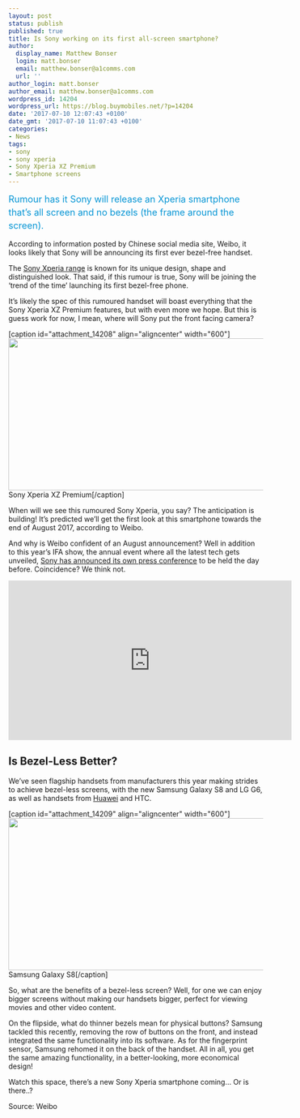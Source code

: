 ```yaml
---
layout: post
status: publish
published: true
title: Is Sony working on its first all-screen smartphone?
author:
  display_name: Matthew Bonser
  login: matt.bonser
  email: matthew.bonser@a1comms.com
  url: ''
author_login: matt.bonser
author_email: matthew.bonser@a1comms.com
wordpress_id: 14204
wordpress_url: https://blog.buymobiles.net/?p=14204
date: '2017-07-10 12:07:43 +0100'
date_gmt: '2017-07-10 11:07:43 +0100'
categories:
- News
tags:
- sony
- sony xperia
- Sony Xperia XZ Premium
- Smartphone screens
---
```

<p><span class="postStandFirst" style="color: #0896d5; line-height: 26px; font-size: 18px;">Rumour has it Sony will release an Xperia smartphone that&rsquo;s all screen and no bezels (the frame around the screen).</span></p>
<p>According to information posted by Chinese social media site, Weibo, it looks likely that Sony will be announcing its first ever bezel-free handset.</p>
<p>The <a href="https://www.buymobiles.net/sony" target="_blank" rel="noopener noreferrer">Sony Xperia range</a> is known for its unique design, shape and distinguished look. That said, if this rumour is true, Sony will be joining the &lsquo;trend of the time&rsquo; launching its first bezel-free phone.</p>
<p>It&rsquo;s likely the spec of this rumoured handset will boast everything that the Sony Xperia XZ Premium features, but with even more we hope. But this is guess work for now, I mean, where will Sony put the front facing camera?</p>
<p>[caption id="attachment_14208" align="aligncenter" width="600"]<img class="wp-image-14208 size-full" src="https://lh3.googleusercontent.com/SFkehphbJ4QTTsGOrINz0lRsG5yittu9TT6UxNqb5q8qjXs85dMhFr9dkTbZFJcUom_1NfbS9XR_Sd5ArTfplQU=s0" width="600" height="300" /> Sony Xperia XZ Premium[/caption]</p>
<p>When will we see this rumoured Sony Xperia, you say? The anticipation is building! It&rsquo;s predicted we&rsquo;ll get the first look at this smartphone towards the end of August 2017, according to Weibo.</p>
<p>And why is Weibo confident of an August announcement? Well in addition to this year&rsquo;s IFA show, the annual event where all the latest tech gets unveiled, <a href="http://www.xperiablog.net/2017/06/29/sony-ifa-2017-press-conference-31-august/" target="_blank" rel="noopener noreferrer">Sony has announced its own press conference</a> to be held the day before. Coincidence? We think not.</p>
<p><iframe src="https://www.youtube.com/embed/fgkxYnFgsVs" width="560" height="315" frameborder="0" allowfullscreen="allowfullscreen"></iframe></p>
<h2>Is Bezel-Less Better?</h2>
<p>We&rsquo;ve seen flagship handsets from manufacturers this year making strides to achieve bezel-less screens, with the new Samsung Galaxy S8 and LG G6<u>,</u> as well as handsets from <a href="https://www.buymobiles.net/huawei" target="_blank" rel="noopener noreferrer">Huawei</a> and HTC.</p>
<p>[caption id="attachment_14209" align="aligncenter" width="600"]<img class="wp-image-14209 size-full" src="https://lh3.googleusercontent.com/gq2kr-G1Qjl3o2lB3jJxqL1R2h355LeOPSuDJiDUNurygpup5CJTIMjshYBkGxP-KK7W2DvlMYBqdR31CDqsN6k=s0" width="600" height="300" /> Samsung Galaxy S8[/caption]</p>
<p>So, what are the benefits of a bezel-less screen? Well, for one we can enjoy bigger screens without making our handsets bigger, perfect for viewing movies and other video content.</p>
<p>On the flipside, what do thinner bezels mean for physical buttons? Samsung tackled this recently, removing the row of buttons on the front, and instead integrated the same functionality into its software. As for the fingerprint sensor, Samsung rehomed it on the back of the handset. All in all, you get the same amazing functionality, in a better-looking, more economical design!</p>
<p>Watch this space, there&rsquo;s a new Sony Xperia smartphone coming&hellip; Or is there..?</p>
<p>Source: Weibo</p>
